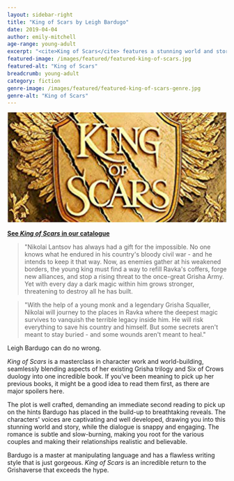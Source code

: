 ```yaml
---
layout: sidebar-right
title: "King of Scars by Leigh Bardugo"
date: 2019-04-04
author: emily-mitchell
age-range: young-adult
excerpt: "<cite>King of Scars</cite> features a stunning world and story and well-developed characters with realistic relationships."
featured-image: /images/featured/featured-king-of-scars.jpg
featured-alt: "King of Scars"
breadcrumb: young-adult
category: fiction
genre-image: /images/featured/featured-king-of-scars-genre.jpg
genre-alt: "King of Scars"
---
```


![King of Scars](/images/featured/featured-king-of-scars.jpg)

**[See <cite>King of Scars</cite> in our catalogue](https://suffolk.spydus.co.uk/cgi-bin/spydus.exe/ENQ/OPAC/BIBENQ?BRN=2490617)**

> "Nikolai Lantsov has always had a gift for the impossible. No one knows what he endured in his country's bloody civil war - and he intends to keep it that way. Now, as enemies gather at his weakened borders, the young king must find a way to refill Ravka's coffers, forge new alliances, and stop a rising threat to the once-great Grisha Army. Yet with every day a dark magic within him grows stronger, threatening to destroy all he has built.

> "With the help of a young monk and a legendary Grisha Squaller, Nikolai will journey to the places in Ravka where the deepest magic survives to vanquish the terrible legacy inside him. He will risk everything to save his country and himself. But some secrets aren't meant to stay buried - and some wounds aren't meant to heal."

Leigh Bardugo can do no wrong.

<cite>King of Scars</cite> is a masterclass in character work and world-building, seamlessly blending aspects of her existing Grisha trilogy and Six of Crows duology into one incredible book. If you've been meaning to pick up her previous books, it might be a good idea to read them first, as there are major spoilers here.

The plot is well crafted, demanding an immediate second reading to pick up on the hints Bardugo has placed in the build-up to breathtaking reveals. The characters' voices are captivating and well developed, drawing you into this stunning world and story, while the dialogue is snappy and engaging. The romance is subtle and slow-burning, making you root for the various couples and making their relationships realistic and believable.

Bardugo is a master at manipulating language and has a flawless writing style that is just gorgeous. <cite>King of Scars</cite> is an incredible return to the Grishaverse that exceeds the hype.
